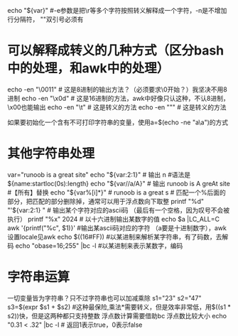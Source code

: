 echo "${var}" #-e参数是把\r等多个字符按照转义解释成一个字符，-n是不增加行分隔符， ""双引号必须有

# 可以解释成转义的几种方式（区分bash中的处理，和awk中的处理）
echo -en "\0011" # 这是8进制的输出方法？（必须要求\0开始？）我坚决不用8进制
echo -en "\x0d" # 这是16进制的方法，awk中好像只认这种，不认8进制，\x00也能输出
echo -en "\t" # 这是转义的方法
echo -en "\"" # 这是转义的方法

如果要初始化一个含有不可打印字符串的变量，使用a=$(echo -ne "a\a")的方式


# 其他字符串处理
var="runoob is a great site"
echo "${var:2:1}" # 输出 n  #语法是${name:startloc(0s):length}
echo "${var//a/A}" # 输出 runoob is A greAt site  #【所有】替换
echo "${var%[i]*}" # runoob is a great s # 匹配一个%后面的部分，把匹配的部分删除掉，通常可以用于浮点数向下取整
printf "%d" "'${var:2:1} "  # 输出某个字符对应的ascii码 （最后有一个空格，因为叹号不会被执行）
printf "%x" 2024  # 以十六进制输出某数字的值
echo $a |LC_ALL=C awk '{printf("%c", $1)}'  #输出某ascii码对应的字符 （a要是十进制数字），awk设置locale见awk
echo $((16#FF)) #以某进制来解析某字符串，有了码数，去解码
echo "obase=16;255" |bc -l  #以某进制来表示某数字，编码

# 字符串运算
一切变量皆为字符串？只不过字符串也可以加减乘除
s1="23"
s2="47"
s3=$(expr $s1 + $s2) #这种最保险,乘法*需要转义，但是效率非常低，用$((s1 * s2))快，但是这两种都只支持整数
浮点数计算需要借助bc
浮点数比较大小
echo "0.31 < .32" |bc -l  # 返回1表示true，0表示false